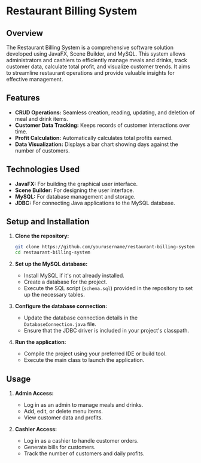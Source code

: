 # Restaurant Billing System

## Overview

The Restaurant Billing System is a comprehensive software solution developed using JavaFX, Scene Builder, and MySQL. This system allows administrators and cashiers to efficiently manage meals and drinks, track customer data, calculate total profit, and visualize customer trends. It aims to streamline restaurant operations and provide valuable insights for effective management.

## Features

- **CRUD Operations:** Seamless creation, reading, updating, and deletion of meal and drink items.
- **Customer Data Tracking:** Keeps records of customer interactions over time.
- **Profit Calculation:** Automatically calculates total profits earned.
- **Data Visualization:** Displays a bar chart showing days against the number of customers.

## Technologies Used

- **JavaFX:** For building the graphical user interface.
- **Scene Builder:** For designing the user interface.
- **MySQL:** For database management and storage.
- **JDBC:** For connecting Java applications to the MySQL database.

## Setup and Installation

1. **Clone the repository:**
    ```bash
    git clone https://github.com/yourusername/restaurant-billing-system.git
    cd restaurant-billing-system
    ```

2. **Set up the MySQL database:**
    - Install MySQL if it's not already installed.
    - Create a database for the project.
    - Execute the SQL script (`schema.sql`) provided in the repository to set up the necessary tables.

3. **Configure the database connection:**
    - Update the database connection details in the `DatabaseConnection.java` file.
    - Ensure that the JDBC driver is included in your project's classpath.

4. **Run the application:**
    - Compile the project using your preferred IDE or build tool.
    - Execute the main class to launch the application.

## Usage

1. **Admin Access:**
    - Log in as an admin to manage meals and drinks.
    - Add, edit, or delete menu items.
    - View customer data and profits.

2. **Cashier Access:**
    - Log in as a cashier to handle customer orders.
    - Generate bills for customers.
    - Track the number of customers and daily profits.
